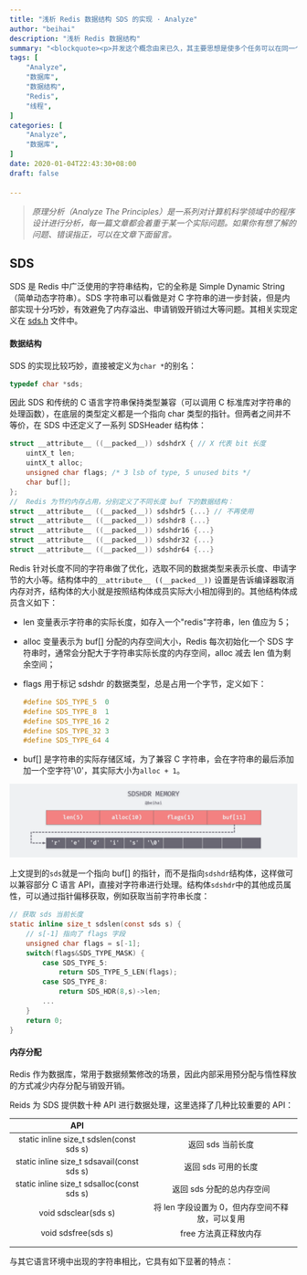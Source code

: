 ```yaml
---
title: "浅析 Redis 数据结构 SDS 的实现 · Analyze"
author: "beihai"
description: "浅析 Redis 数据结构"
summary: "<blockquote><p>并发这个概念由来已久，其主要思想是使多个任务可以在同一个时间段内下执行以便更快地得到结果。最早支持并发编程的语言是汇编语言，不过那时并没有任何的理论基础来支持这种编程方式，一个细微的编程错误就可能使程序变得非常不稳定，而且对程序的测试也几乎是不可能的。随着计算机软硬件技术的发展，如今并发程序的编写早已没有以前那么复杂。做为并发编程中的底层基础，本篇文章将会浅入浅出，简要分析进程与线程的设计原理。</p></blockquote>"
tags: [
    "Analyze",
    "数据库",
    "数据结构",
    "Redis",
    "线程",
]
categories: [
    "Analyze",
	"数据库",
]
date: 2020-01-04T22:43:30+08:00
draft: false

---
```


> *原理分析（Analyze The Principles）是一系列对计算机科学领域中的程序设计进行分析，每一篇文章都会着重于某一个实际问题。如果你有想了解的问题、错误指正，可以在文章下面留言。* 

## SDS

SDS 是 Redis 中广泛使用的字符串结构，它的全称是 Simple Dynamic String（简单动态字符串）。SDS 字符串可以看做是对 C 字符串的进一步封装，但是内部实现十分巧妙，有效避免了内存溢出、申请销毁开销过大等问题。其相关实现定义在 [sds.h](https://github.com/antirez/redis/blob/unstable/src/sds.h) 文件中。

#### 数据结构

SDS 的实现比较巧妙，直接被定义为`char *`的别名：

```c
typedef char *sds;
```

因此 SDS 和传统的 C 语言字符串保持类型兼容（可以调用 C 标准库对字符串的处理函数），在底层的类型定义都是一个指向 char 类型的指针。但两者之间并不等价，在 SDS 中还定义了一系列 SDSHeader 结构体：

```c
struct __attribute__ ((__packed__)) sdshdrX { // X 代表 bit 长度
    uintX_t len;
    uintX_t alloc;
    unsigned char flags; /* 3 lsb of type, 5 unused bits */
    char buf[];
};
//  Redis 为节约内存占用，分别定义了不同长度 buf 下的数据结构：
struct __attribute__ ((__packed__)) sdshdr5 {...} // 不再使用
struct __attribute__ ((__packed__)) sdshdr8 {...}
struct __attribute__ ((__packed__)) sdshdr16 {...}
struct __attribute__ ((__packed__)) sdshdr32 {...}
struct __attribute__ ((__packed__)) sdshdr64 {...}
```

Redis 针对长度不同的字符串做了优化，选取不同的数据类型来表示长度、申请字节的大小等。结构体中的`__attribute__ ((__packed__))` 设置是告诉编译器取消内存对齐，结构体的大小就是按照结构体成员实际大小相加得到的。其他结构体成员含义如下：

- len 变量表示字符串的实际长度，如存入一个"redis"字符串，len 值应为 5；

- alloc 变量表示为 buf[] 分配的内存空间大小，Redis 每次初始化一个 SDS 字符串时，通常会分配大于字符串实际长度的内存空间，alloc  减去 len 值为剩余空间；

- flags 用于标记 sdshdr 的数据类型，总是占用一个字节，定义如下：

  ```c
  #define SDS_TYPE_5  0
  #define SDS_TYPE_8  1
  #define SDS_TYPE_16 2
  #define SDS_TYPE_32 3
  #define SDS_TYPE_64 4
  ```

- buf[] 是字符串的实际存储区域，为了兼容 C 字符串，会在字符串的最后添加加一个空字符'\0'，其实际大小为`alloc + 1`。

![sdshdr-memory](index.assets/sdshdr-memory.png)

上文提到的`sds`就是一个指向 buf[] 的指针，而不是指向`sdshdr`结构体，这样做可以兼容部分 C 语言 API，直接对字符串进行处理。结构体`sdshdr`中的其他成员属性，可以通过指针偏移获取，例如获取当前字符串长度：

```c
// 获取 sds 当前长度
static inline size_t sdslen(const sds s) {
    // s[-1] 指向了 flags 字段
    unsigned char flags = s[-1];
    switch(flags&SDS_TYPE_MASK) {
        case SDS_TYPE_5:
            return SDS_TYPE_5_LEN(flags);
        case SDS_TYPE_8:
            return SDS_HDR(8,s)->len;
		...
    }
    return 0;
}
```

####  内存分配

Redis 作为数据库，常用于数据频繁修改的场景，因此内部采用预分配与惰性释放的方式减少内存分配与销毁开销。





Reids 为 SDS 提供数十种 API 进行数据处理，这里选择了几种比较重要的 API：

|                    API                     |                                                 |
| :----------------------------------------: | :---------------------------------------------: |
|  static inline size_t sdslen(const sds s)  |                返回 sds 当前长度                |
| static inline size_t sdsavail(const sds s) |               返回 sds 可用的长度               |
| static inline size_t sdsalloc(const sds s) |            返回 sds 分配的总内存空间            |
|            void sdsclear(sds s)            | 将 len 字段设置为 0，但内存空间不释放，可以复用 |
|            void sdsfree(sds s)             |              free 方法真正释放内存              |
|                                            |                                                 |
|                                            |                                                 |





与其它语言环境中出现的字符串相比，它具有如下显著的特点：